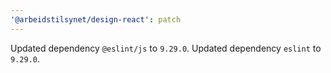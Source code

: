 ```yaml
---
'@arbeidstilsynet/design-react': patch
---
```


Updated dependency `@eslint/js` to `9.29.0`.
Updated dependency `eslint` to `9.29.0`.
